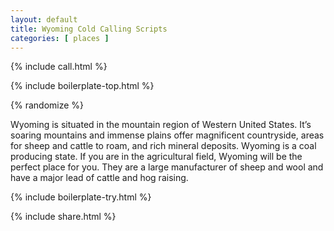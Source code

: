 ```yaml
---
layout: default
title: Wyoming Cold Calling Scripts
categories: [ places ]
---
```


{% include call.html %}

{% include boilerplate-top.html %}


{% randomize %}

Wyoming is situated in the mountain region of Western United States. It’s soaring mountains and immense plains offer magnificent countryside, areas for sheep and cattle to roam, and rich mineral deposits. Wyoming is a coal producing state. If you are in the agricultural field, Wyoming will be the perfect place for you. They are a large manufacturer of sheep and wool and have a major lead of cattle and hog raising.

{% include boilerplate-try.html %}

{% include share.html %}